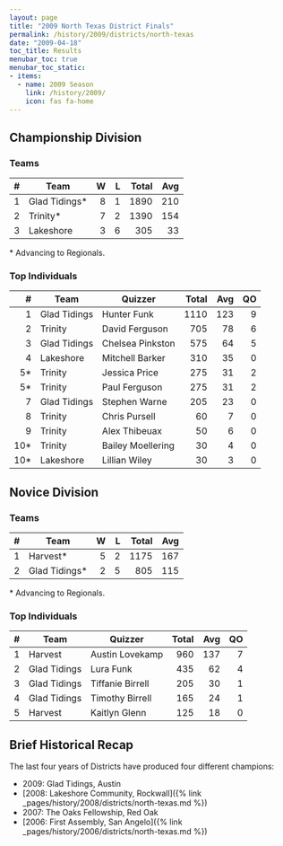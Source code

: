 ```yaml
---
layout: page
title: "2009 North Texas District Finals"
permalink: /history/2009/districts/north-texas
date: "2009-04-18"
toc_title: Results
menubar_toc: true
menubar_toc_static:
- items:
  - name: 2009 Season
    link: /history/2009/
    icon: fas fa-home
---
```


## Championship Division

### Teams

|    # | Team          |    W |    L | Total |  Avg |
| ---: | ------------- | ---: | ---: | ----: | ---: |
|    1 | Glad Tidings* |    8 |    1 |  1890 |  210 |
|    2 | Trinity*      |    7 |    2 |  1390 |  154 |
|    3 | Lakeshore     |    3 |    6 |   305 |   33 |

\* Advancing to Regionals.

### Top Individuals

|    # | Team         | Quizzer           | Total |  Avg |   QO |
| ---: | ------------ | ----------------- | ----: | ---: | ---: |
|    1 | Glad Tidings | Hunter Funk       |  1110 |  123 |    9 |
|    2 | Trinity      | David Ferguson    |   705 |   78 |    6 |
|    3 | Glad Tidings | Chelsea Pinkston  |   575 |   64 |    5 |
|    4 | Lakeshore    | Mitchell Barker   |   310 |   35 |    0 |
|   5* | Trinity      | Jessica Price     |   275 |   31 |    2 |
|   5* | Trinity      | Paul Ferguson     |   275 |   31 |    2 |
|    7 | Glad Tidings | Stephen Warne     |   205 |   23 |    0 |
|    8 | Trinity      | Chris Pursell     |    60 |    7 |    0 |
|    9 | Trinity      | Alex Thibeuax     |    50 |    6 |    0 |
|  10* | Trinity      | Bailey Moellering |    30 |    4 |    0 |
|  10* | Lakeshore    | Lillian Wiley     |    30 |    3 |    0 |

## Novice Division

### Teams

|    # | Team          |    W |    L | Total |  Avg |
| ---: | ------------- | ---: | ---: | ----: | ---: |
|    1 | Harvest*      |    5 |    2 |  1175 |  167 |
|    2 | Glad Tidings* |    2 |    5 |   805 |  115 |

\* Advancing to Regionals.

### Top Individuals

|    # | Team         | Quizzer          | Total |  Avg |   QO |
| ---: | ------------ | ---------------- | ----: | ---: | ---: |
|    1 | Harvest      | Austin Lovekamp  |   960 |  137 |    7 |
|    2 | Glad Tidings | Lura Funk        |   435 |   62 |    4 |
|    3 | Glad Tidings | Tiffanie Birrell |   205 |   30 |    1 |
|    4 | Glad Tidings | Timothy Birrell  |   165 |   24 |    1 |
|    5 | Harvest      | Kaitlyn Glenn    |   125 |   18 |    0 |

## Brief Historical Recap

The last four years of Districts have produced four different champions:
* 2009: Glad Tidings, Austin
* [2008: Lakeshore Community, Rockwall]({% link _pages/history/2008/districts/north-texas.md %})
* 2007: The Oaks Fellowship, Red Oak
* [2006: First Assembly, San Angelo]({% link _pages/history/2006/districts/north-texas.md %})
